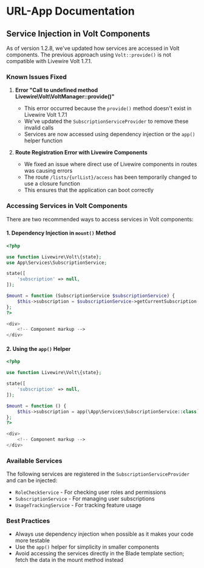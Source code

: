 # URL-App Documentation

## Service Injection in Volt Components

As of version 1.2.8, we've updated how services are accessed in Volt components. The previous approach using `Volt::provide()` is not compatible with Livewire Volt 1.7.1.

### Known Issues Fixed

1. **Error "Call to undefined method Livewire\Volt\VoltManager::provide()"**
   - This error occurred because the `provide()` method doesn't exist in Livewire Volt 1.7.1
   - We've updated the `SubscriptionServiceProvider` to remove these invalid calls
   - Services are now accessed using dependency injection or the `app()` helper function

2. **Route Registration Error with Livewire Components**
   - We fixed an issue where direct use of Livewire components in routes was causing errors
   - The route `/lists/{urlList}/access` has been temporarily changed to use a closure function
   - This ensures that the application can boot correctly

### Accessing Services in Volt Components

There are two recommended ways to access services in Volt components:

#### 1. Dependency Injection in `mount()` Method

```php
<?php

use function Livewire\Volt\{state};
use App\Services\SubscriptionService;

state([
    'subscription' => null,
]);

$mount = function (SubscriptionService $subscriptionService) {
    $this->subscription = $subscriptionService->getCurrentSubscription();
};
?>

<div>
    <!-- Component markup -->
</div>
```

#### 2. Using the `app()` Helper

```php
<?php

use function Livewire\Volt\{state};

state([
    'subscription' => null,
]);

$mount = function () {
    $this->subscription = app(\App\Services\SubscriptionService::class)->getCurrentSubscription();
};
?>

<div>
    <!-- Component markup -->
</div>
```

### Available Services

The following services are registered in the `SubscriptionServiceProvider` and can be injected:

- `RoleCheckService` - For checking user roles and permissions
- `SubscriptionService` - For managing user subscriptions
- `UsageTrackingService` - For tracking feature usage

### Best Practices

- Always use dependency injection when possible as it makes your code more testable
- Use the `app()` helper for simplicity in smaller components
- Avoid accessing the services directly in the Blade template section; fetch the data in the mount method instead
